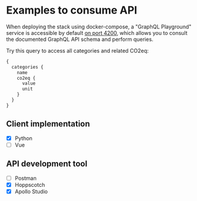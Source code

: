 # Examples to consume API

When deploying the stack using docker-compose, a "GraphQL Playground" service is accessible by default [on port 4200](http://localhost:4200/), which allows you to consult the documented GraphQL API schema and perform queries.

Try this query to access all categories and related CO2eq:

```graphql
{
  categories {
    name
    co2eq {
      value
      unit
    }
  }
}
```

## Client implementation

- [x] Python
- [ ] Vue

## API development tool

- [ ] Postman
- [x] Hoppscotch
- [x] Apollo Studio
